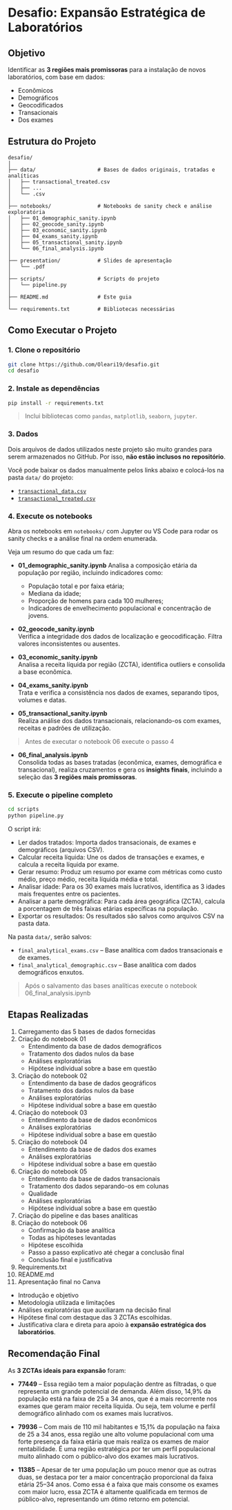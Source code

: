 # Desafio: Expansão Estratégica de Laboratórios

## Objetivo

Identificar as **3 regiões mais promissoras** para a instalação de novos laboratórios, com base em dados:
- Econômicos
- Demográficos
- Geocodificados
- Transacionais
- Dos exames


## Estrutura do Projeto

```
desafio/
│
├── data/                    # Bases de dados originais, tratadas e analíticas
│   ├── transactional_treated.csv
│   ├── ...
│   └── .csv
│
├── notebooks/               # Notebooks de sanity check e análise exploratória
│   ├── 01_demographic_sanity.ipynb
│   ├── 02_geocode_sanity.ipynb
│   ├── 03_economic_sanity.ipynb
│   ├── 04_exams_sanity.ipynb
│   ├── 05_transactional_sanity.ipynb
│   └── 06_final_analysis.ipynb
│
├── presentation/            # Slides de apresentação
│   └── .pdf
│
├── scripts/                 # Scripts do projeto
│   └── pipeline.py
│
├── README.md                # Este guia
│
└── requirements.txt         # Bibliotecas necessárias
```


## Como Executar o Projeto

### 1. Clone o repositório

```bash
git clone https://github.com/Oleari19/desafio.git
cd desafio
```

### 2. Instale as dependências

```bash
pip install -r requirements.txt
```

> Inclui bibliotecas como `pandas`, `matplotlib`, `seaborn`, `jupyter`.

### 3. Dados

Dois arquivos de dados utilizados neste projeto são muito grandes para serem armazenados no GitHub. Por isso, **não estão inclusos no repositório**.

Você pode baixar os dados manualmente pelos links abaixo e colocá-los na pasta `data/` do projeto:

- [`transactional_data.csv`](https://drive.google.com/drive/folders/1kxSRQKKmgQ-6XDxC0c87J0SMR9TFpTY3?usp=drive_link)
- [`transactional_treated.csv`](https://drive.google.com/drive/folders/1kxSRQKKmgQ-6XDxC0c87J0SMR9TFpTY3?usp=drive_link)
  

### 4. Execute os notebooks

Abra os notebooks em `notebooks/` com Jupyter ou VS Code para rodar os sanity checks e a análise final na ordem enumerada.

Veja um resumo do que cada um faz:

- **01_demographic_sanity.ipynb**
  Analisa a composição etária da população por região, incluindo indicadores como:
  - População total e por faixa etária;
  - Mediana da idade;
  - Proporção de homens para cada 100 mulheres;
  - Indicadores de envelhecimento populacional e concentração de jovens.

- **02_geocode_sanity.ipynb**  
  Verifica a integridade dos dados de localização e geocodificação. Filtra valores inconsistentes ou ausentes.

- **03_economic_sanity.ipynb**  
  Analisa a receita líquida por região (ZCTA), identifica outliers e consolida a base econômica.

- **04_exams_sanity.ipynb**  
  Trata e verifica a consistência nos dados de exames, separando tipos, volumes e datas.

- **05_transactional_sanity.ipynb**  
  Realiza análise dos dados transacionais, relacionando-os com exames, receitas e padrões de utilização.

> Antes de executar o notebook 06 execute o passo 4

- **06_final_analysis.ipynb**  
  Consolida todas as bases tratadas (econômica, exames, demográfica e transacional), realiza cruzamentos e gera os **insights finais**, incluindo a seleção das **3 regiões mais promissoras**.


### 5. Execute o pipeline completo

```bash
cd scripts
python pipeline.py
```

O script irá:
- Ler dados tratados: Importa dados transacionais, de exames e demográficos (arquivos CSV).
- Calcular receita líquida: Une os dados de transações e exames, e calcula a receita líquida por exame.
- Gerar resumo: Produz um resumo por exame com métricas como custo médio, preço médio, receita líquida média e total.
- Analisar idade: Para os 30 exames mais lucrativos, identifica as 3 idades mais frequentes entre os pacientes.
- Analisar a parte demográfica: Para cada área geográfica (ZCTA), calcula a porcentagem de três faixas etárias específicas na população.
- Exportar os resultados: Os resultados são salvos como arquivos CSV na pasta data.


Na pasta `data/`, serão salvos:

- `final_analytical_exams.csv` – Base analítica com dados transacionais e de exames.
- `final_analytical_demographic.csv` – Base analítica com dados demográficos enxutos.

> Após o salvamento das bases analíticas execute o notebook 06_final_analysis.ipynb


## Etapas Realizadas

1. Carregamento das 5 bases de dados fornecidas
2. Criação do notebook 01
    - Entendimento da base de dados demográficos
    - Tratamento dos dados nulos da base
    - Análises exploratórias
    - Hipótese individual sobre a base em questão
3. Criação do notebook 02
    - Entendimento da base de dados geográficos
    - Tratamento dos dados nulos da base
    - Análises exploratórias
    - Hipótese individual sobre a base em questão
4. Criação do notebook 03
    - Entendimento da base de dados econômicos
    - Análises exploratórias
    - Hipótese individual sobre a base em questão
5. Criação do notebook 04
    - Entendimento da base de dados dos exames
    - Análises exploratórias
    - Hipótese individual sobre a base em questão
6. Criação do notebook 05
    - Entendimento da base de dados transacionais
    - Tratamento dos dados separando-os em colunas
    - Qualidade
    - Análises exploratórias
    - Hipótese individual sobre a base em questão
7. Criação do pipeline e das bases analíticas
8. Criação do notebook 06
    - Confirmação da base analítica
    - Todas as hipóteses levantadas
    - Hipótese escolhida
    - Passo a passo explicativo até chegar a conclusão final
    - Conclusão final e justificativa
9. Requirements.txt
10. README.md
11. Apresentação final no Canva 
- Introdução e objetivo
- Metodologia utilizada e limitações
- Análises exploratórias que auxiliaram na decisão final
- Hipótese final com destaque das 3 ZCTAs escolhidas.
- Justificativa clara e direta para apoio à **expansão estratégica dos laboratórios**.


## Recomendação Final

As **3 ZCTAs ideais para expansão** foram:

- **77449** – Essa região tem a maior população dentre as filtradas, o que representa um grande potencial de demanda. Além disso, 14,9% da população está na faixa de 25 a 34 anos, que é a mais recorrente nos exames que geram maior receita líquida. Ou seja, tem volume e perfil demográfico alinhado com os exames mais lucrativos.

- **79936** – Com mais de 110 mil habitantes e 15,1% da população na faixa de 25 a 34 anos, essa região une alto volume populacional com uma forte presença da faixa etária que mais realiza os exames de maior rentabilidade. É uma região estratégica por ter um perfil populacional muito alinhado com o público-alvo dos exames mais lucrativos.

- **11385** – Apesar de ter uma população um pouco menor que as outras duas, se destaca por ter a maior concentração proporcional da faixa etária 25–34 anos. Como essa é a faixa que mais consome os exames com maior lucro, essa ZCTA é altamente qualificada em termos de público-alvo, representando um ótimo retorno em potencial.
